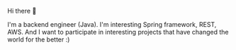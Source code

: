 Hi there 👋

I'm a backend engineer (Java).
I'm interesting Spring framework, REST, AWS.
And I want to participate in interesting projects that have changed the world for the better :)
